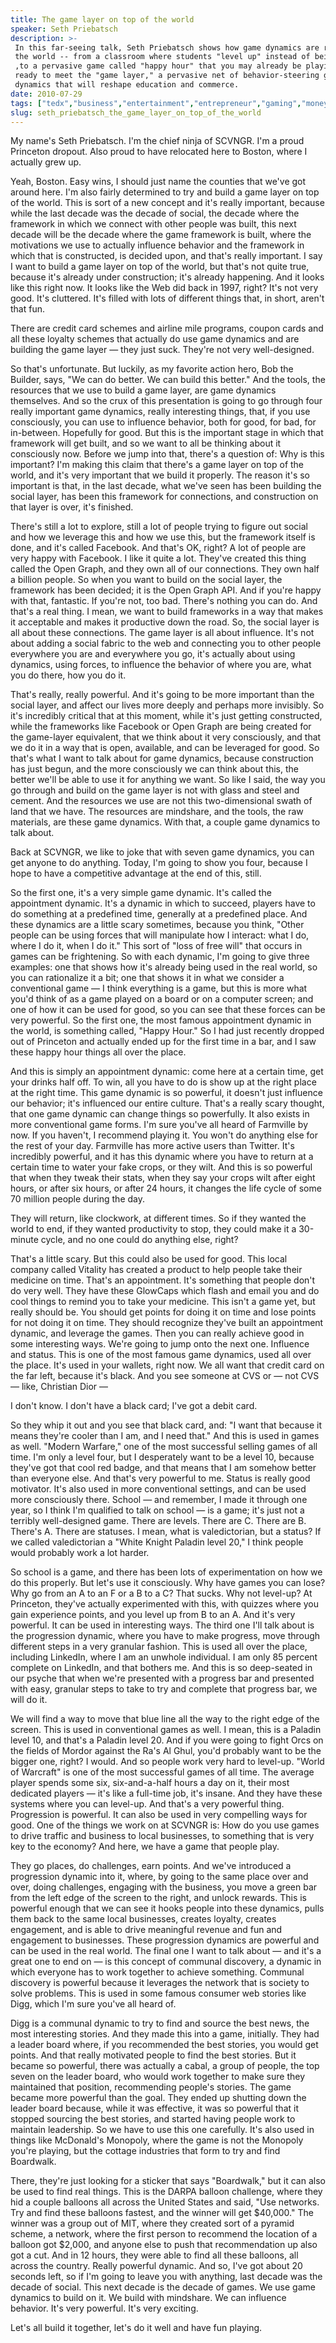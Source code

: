 ```yaml
---
title: The game layer on top of the world
speaker: Seth Priebatsch
description: >-
 In this far-seeing talk, Seth Priebatsch shows how game dynamics are reshaping
 the world -- from a classroom where students "level up" instead of being graded
 ,to a pervasive game called "happy hour" that you may already be playing. Get
 ready to meet the "game layer," a pervasive net of behavior-steering game
 dynamics that will reshape education and commerce.
date: 2010-07-29
tags: ["tedx","business","entertainment","entrepreneur","gaming","money","psychology"]
slug: seth_priebatsch_the_game_layer_on_top_of_the_world
---
```


My name's Seth Priebatsch. I'm the chief ninja of SCVNGR. I'm a proud Princeton dropout.
Also proud to have relocated here to Boston, where I actually grew up.

Yeah, Boston. Easy wins, I should just name the counties that we've got around here. I'm
also fairly determined to try and build a game layer on top of the world. This is sort of
a new concept and it's really important, because while the last decade was the decade of
social, the decade where the framework in which we connect with other people was built,
this next decade will be the decade where the game framework is built, where the
motivations we use to actually influence behavior and the framework in which that is
constructed, is decided upon, and that's really important. I say I want to build a game
layer on top of the world, but that's not quite true, because it's already under
construction; it's already happening. And it looks like this right now. It looks like the
Web did back in 1997, right? It's not very good. It's cluttered. It's filled with lots of
different things that, in short, aren't that fun.

There are credit card schemes and airline mile programs, coupon cards and all these
loyalty schemes that actually do use game dynamics and are building the game layer — they
just suck. They're not very well-designed.

So that's unfortunate. But luckily, as my favorite action hero, Bob the Builder, says, "We
can do better. We can build this better." And the tools, the resources that we use to
build a game layer, are game dynamics themselves. And so the crux of this presentation is
going to go through four really important game dynamics, really interesting things, that,
if you use consciously, you can use to influence behavior, both for good, for bad, for
in-between. Hopefully for good. But this is the important stage in which that framework
will get built, and so we want to all be thinking about it consciously now. Before we jump
into that, there's a question of: Why is this important? I'm making this claim that
there's a game layer on top of the world, and it's very important that we build it
properly. The reason it's so important is that, in the last decade, what we've seen has
been building the social layer, has been this framework for connections, and construction
on that layer is over, it's finished.

There's still a lot to explore, still a lot of people trying to figure out social and how
we leverage this and how we use this, but the framework itself is done, and it's called
Facebook. And that's OK, right? A lot of people are very happy with Facebook. I like it
quite a lot. They've created this thing called the Open Graph, and they own all of our
connections. They own half a billion people. So when you want to build on the social
layer, the framework has been decided; it is the Open Graph API. And if you're happy with
that, fantastic. If you're not, too bad. There's nothing you can do. And that's a real
thing. I mean, we want to build frameworks in a way that makes it acceptable and makes it
productive down the road. So, the social layer is all about these connections. The game
layer is all about influence. It's not about adding a social fabric to the web and
connecting you to other people everywhere you are and everywhere you go, it's actually
about using dynamics, using forces, to influence the behavior of where you are, what you
do there, how you do it.

That's really, really powerful. And it's going to be more important than the social layer,
and affect our lives more deeply and perhaps more invisibly. So it's incredibly critical
that at this moment, while it's just getting constructed, while the frameworks like
Facebook or Open Graph are being created for the game-layer equivalent, that we think
about it very consciously, and that we do it in a way that is open, available, and can be
leveraged for good. So that's what I want to talk about for game dynamics, because
construction has just begun, and the more consciously we can think about this, the better
we'll be able to use it for anything we want. So like I said, the way you go through and
build on the game layer is not with glass and steel and cement. And the resources we use
are not this two-dimensional swath of land that we have. The resources are mindshare, and
the tools, the raw materials, are these game dynamics. With that, a couple game dynamics
to talk about.

Back at SCVNGR, we like to joke that with seven game dynamics, you can get anyone to do
anything. Today, I'm going to show you four, because I hope to have a competitive
advantage at the end of this, still.

So the first one, it's a very simple game dynamic. It's called the appointment dynamic.
It's a dynamic in which to succeed, players have to do something at a predefined time,
generally at a predefined place. And these dynamics are a little scary sometimes, because
you think, "Other people can be using forces that will manipulate how I interact: what I
do, where I do it, when I do it." This sort of "loss of free will" that occurs in games
can be frightening. So with each dynamic, I'm going to give three examples: one that shows
how it's already being used in the real world, so you can rationalize it a bit; one that
shows it in what we consider a conventional game — I think everything is a game, but this
is more what you'd think of as a game played on a board or on a computer screen; and one
of how it can be used for good, so you can see that these forces can be very powerful. So
the first one, the most famous appointment dynamic in the world, is something called,
"Happy Hour." So I had just recently dropped out of Princeton and actually ended up for
the first time in a bar, and I saw these happy hour things all over the
place.

And this is simply an appointment dynamic: come here at a certain time, get your drinks
half off. To win, all you have to do is show up at the right place at the right time. This
game dynamic is so powerful, it doesn't just influence our behavior; it's influenced our
entire culture. That's a really scary thought, that one game dynamic can change things so
powerfully. It also exists in more conventional game forms. I'm sure you've all heard of
Farmville by now. If you haven't, I recommend playing it. You won't do anything else for
the rest of your day. Farmville has more active users than Twitter. It's incredibly
powerful, and it has this dynamic where you have to return at a certain time to water your
fake crops, or they wilt. And this is so powerful that when they tweak their stats, when
they say your crops wilt after eight hours, or after six hours, or after 24 hours, it
changes the life cycle of some 70 million people during the day.

They will return, like clockwork, at different times. So if they wanted the world to end,
if they wanted productivity to stop, they could make it a 30-minute cycle, and no one
could do anything else, right?

That's a little scary. But this could also be used for good. This local company called
Vitality has created a product to help people take their medicine on time. That's an
appointment. It's something that people don't do very well. They have these GlowCaps which
flash and email you and do cool things to remind you to take your medicine. This isn't a
game yet, but really should be. You should get points for doing it on time and lose points
for not doing it on time. They should recognize they've built an appointment dynamic, and
leverage the games. Then you can really achieve good in some interesting ways. We're going
to jump onto the next one. Influence and status. This is one of the most famous game
dynamics, used all over the place. It's used in your wallets, right now. We all want that
credit card on the far left, because it's black. And you see someone at CVS or — not CVS —
like, Christian Dior —

I don't know. I don't have a black card; I've got a debit card.

So they whip it out and you see that black card, and: "I want that because it means
they're cooler than I am, and I need that." And this is used in games as well. "Modern
Warfare," one of the most successful selling games of all time. I'm only a level four, but
I desperately want to be a level 10, because they've got that cool red badge, and that
means that I am somehow better than everyone else. And that's very powerful to me. Status
is really good motivator. It's also used in more conventional settings, and can be used
more consciously there. School — and remember, I made it through one year, so I think I'm
qualified to talk on school — is a game; it's just not a terribly well-designed game.
There are levels. There are C. There are B. There's A. There are statuses. I mean, what is
valedictorian, but a status? If we called valedictorian a "White Knight Paladin level 20,"
I think people would probably work a lot harder.

So school is a game, and there has been lots of experimentation on how we do this
properly. But let's use it consciously. Why have games you can lose? Why go from an A to
an F or a B to a C? That sucks. Why not level-up? At Princeton, they've actually
experimented with this, with quizzes where you gain experience points, and you level up
from B to an A. And it's very powerful. It can be used in interesting ways. The third one
I'll talk about is the progression dynamic, where you have to make progress, move through
different steps in a very granular fashion. This is used all over the place, including
LinkedIn, where I am an unwhole individual. I am only 85 percent complete on LinkedIn, and
that bothers me. And this is so deep-seated in our psyche that when we're presented with a
progress bar and presented with easy, granular steps to take to try and complete that
progress bar, we will do it.

We will find a way to move that blue line all the way to the right edge of the screen. This
is used in conventional games as well. I mean, this is a Paladin level 10, and that's a
Paladin level 20. And if you were going to fight Orcs on the fields of Mordor against the
Ra's Al Ghul, you'd probably want to be the bigger one, right? I would. And so people work
very hard to level-up. "World of Warcraft" is one of the most successful games of all
time. The average player spends some six, six-and-a-half hours a day on it, their most
dedicated players — it's like a full-time job, it's insane. And they have these systems
where you can level-up. And that's a very powerful thing. Progression is powerful. It can
also be used in very compelling ways for good. One of the things we work on at SCVNGR is:
How do you use games to drive traffic and business to local businesses, to something that
is very key to the economy? And here, we have a game that people play.

They go places, do challenges, earn points. And we've introduced a progression dynamic
into it, where, by going to the same place over and over, doing challenges, engaging with
the business, you move a green bar from the left edge of the screen to the right, and
unlock rewards. This is powerful enough that we can see it hooks people into these
dynamics, pulls them back to the same local businesses, creates loyalty, creates
engagement, and is able to drive meaningful revenue and fun and engagement to businesses.
These progression dynamics are powerful and can be used in the real world. The final one I
want to talk about — and it's a great one to end on — is this concept of communal
discovery, a dynamic in which everyone has to work together to achieve something. Communal
discovery is powerful because it leverages the network that is society to solve problems.
This is used in some famous consumer web stories like Digg, which I'm sure you've all
heard of.

Digg is a communal dynamic to try to find and source the best news, the most interesting
stories. And they made this into a game, initially. They had a leader board where, if you
recommended the best stories, you would get points. And that really motivated people to
find the best stories. But it became so powerful, there was actually a cabal, a group of
people, the top seven on the leader board, who would work together to make sure they
maintained that position, recommending people's stories. The game became more powerful than
the goal. They ended up shutting down the leader board because, while it was effective, it
was so powerful that it stopped sourcing the best stories, and started having people work
to maintain leadership. So we have to use this one carefully. It's also used in things
like McDonald's Monopoly, where the game is not the Monopoly you're playing, but the
cottage industries that form to try and find Boardwalk.

There, they're just looking for a sticker that says "Boardwalk," but it can also be used
to find real things. This is the DARPA balloon challenge, where they hid a couple balloons
all across the United States and said, "Use networks. Try and find these balloons fastest,
and the winner will get $40,000." The winner was a group out of MIT, where they created
sort of a pyramid scheme, a network, where the first person to recommend the location of a
balloon got $2,000, and anyone else to push that recommendation up also got a cut. And in
12 hours, they were able to find all these balloons, all across the country. Really
powerful dynamic. And so, I've got about 20 seconds left, so if I'm going to leave you with
anything, last decade was the decade of social. This next decade is the decade of games.
We use game dynamics to build on it. We build with mindshare. We can influence behavior.
It's very powerful. It's very exciting.

Let's all build it together, let's do it well and have fun playing.

<!--
ad_duration=3.33
event="TEDxBoston 2010"
external_start_time=0
intro_duration=11.82
is_subtitle_required="False"
is_talk_featured="True"
language="en"
language_swap="False"
native_language="en"
number_of_related_talks=6
number_of_speakers=1
number_of_subtitled_videos=27
number_of_tags=7
number_of_talk_download_languages=27
number_of_talk_more_resources=0
number_of_talk_recommendations=0
number_of_talks_take_actions=0
post_ad_duration=0.83
published_timestamp="2010-08-20 08:43:00"
recording_date="2010-07-29"
speaker_description="Entrepreneur"
speaker_is_published=1
speaker_name="Seth Priebatsch"
talk_name="The game layer on top of the world"
talks_tags=["tedx","business","entertainment","entrepreneur","gaming","money","psychology"]
url_audio="https://download.ted.com/talks/SethPriebatsch_2010X.mp3?apikey=acme-roadrunner"
url_photo_speaker="https://pe.tedcdn.com/images/ted/192383_254x191.jpg"
url_photo_talk="https://pe.tedcdn.com/images/ted/db7f713e0ddabb5c087b114ef3dd991247855bfe_1600x1200.jpg"
url_webpage="https://www.ted.com/talks/seth_priebatsch_the_game_layer_on_top_of_the_world"
video_type_name="TEDx Talk"
-->